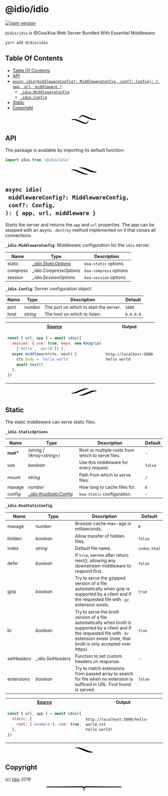 # @idio/idio

[![npm version](https://badge.fury.io/js/%40idio%2Fidio.svg)](https://npmjs.org/package/@idio/idio)

`@idio/idio` is @Goa/Koa Web Server Bundled With Essential Middleware.

```sh
yarn add @idio/idio
```

## Table Of Contents

- [Table Of Contents](#table-of-contents)
- [API](#api)
- [`async idio(middlewareConfig?: MiddlewareConfig, conf?: Config): { app, url, middleware }`](#async-idiomiddlewareconfig-middlewareconfigconf-config--app-url-middleware-)
  * [`_idio.MiddlewareConfig`](#type-_idiomiddlewareconfig)
  * [`_idio.Config`](#type-_idioconfig)
- [Static](#static)
- [Copyright](#copyright)

<p align="center"><a href="#table-of-contents"><img src="/.documentary/section-breaks/0.svg?sanitize=true"></a></p>

## API

The package is available by importing its default function:

```js
import idio from '@idio/idio'
```

<p align="center"><a href="#table-of-contents"><img src="/.documentary/section-breaks/1.svg?sanitize=true"></a></p>

## `async idio(`<br/>&nbsp;&nbsp;`middlewareConfig?: MiddlewareConfig,`<br/>&nbsp;&nbsp;`conf?: Config,`<br/>`): { app, url, middleware }`

Starts the server and returns the `app` and `url` properties. The app can be stopped with an async `.destroy` method implemented on it that closes all connections.

__<a name="type-_idiomiddlewareconfig">`_idio.MiddlewareConfig`</a>__: Middleware configuration for the `idio` server.

|   Name   |                           Type                           |       Description       |
| -------- | -------------------------------------------------------- | ----------------------- |
| static   | <em>[_idio.StaticOptions](#type-_idiostaticoptions)</em> | `koa-static` options.   |
| compress | <em>_idio.CompressOptions</em>                           | `koa-compress` options. |
| session  | <em>_idio.SessionOptions</em>                            | `koa-session` options.  |

__<a name="type-_idioconfig">`_idio.Config`</a>__: Server configuration object.

| Name |      Type       |              Description               |  Default  |
| ---- | --------------- | -------------------------------------- | --------- |
| port | <em>number</em> | The port on which to start the server. | `5000`    |
| host | <em>string</em> | The host on which to listen.           | `0.0.0.0` |

<table>
<tr><th><a href="example/index.js">Source</a></th><th>Output</th>
</tr><tr>
<td>

```js
const { url, app } = await idio({
  session: { use: true, keys: new Keygrip(
    ['hello', 'world']) },
  async middleware(ctx, next) {
    ctx.body = 'hello world'
    await next()
  },
})
```
</td>
<td>

```
http://localhost:5000
hello world
```
</td></tr>
</table>

<p align="center"><a href="#table-of-contents"><img src="/.documentary/section-breaks/2.svg?sanitize=true"></a></p>

## Static

The static middleware can serve static files.

__<a name="type-_idiostaticoptions">`_idio.StaticOptions`</a>__

|   Name    |                             Type                             |                    Description                    | Default |
| --------- | ------------------------------------------------------------ | ------------------------------------------------- | ------- |
| __root*__ | <em>(string \| !Array&lt;string&gt;)</em>                    | Root or multiple roots from which to serve files. | -       |
| use       | <em>boolean</em>                                             | Use this middleware for every request.            | `false` |
| mount     | <em>string</em>                                              | Path from which to serve files.                   | `/`     |
| maxage    | <em>number</em>                                              | How long to cache files for.                      | `0`     |
| config    | <em>[_idio.KoaStaticConfig](#type-_idiokoastaticconfig)</em> | `koa-static` configuration.                       | -       |

__<a name="type-_idiokoastaticconfig">`_idio.KoaStaticConfig`</a>__

|    Name    |           Type            |                                                                                             Description                                                                                             |   Default    |
| ---------- | ------------------------- | --------------------------------------------------------------------------------------------------------------------------------------------------------------------------------------------------- | ------------ |
| maxage     | <em>number</em>           | Browser cache max-age in milliseconds.                                                                                                                                                              | `0`          |
| hidden     | <em>boolean</em>          | Allow transfer of hidden files.                                                                                                                                                                     | `false`      |
| index      | <em>string</em>           | Default file name.                                                                                                                                                                                  | `index.html` |
| defer      | <em>boolean</em>          | If `true`, serves after return next(), allowing any downstream middleware to respond first.                                                                                                         | `false`      |
| gzip       | <em>boolean</em>          | Try to serve the gzipped version of a file automatically when gzip is supported by a client and if the requested file with `.gz` extension exists.                                                  | `true`       |
| br         | <em>boolean</em>          | Try to serve the brotli version of a file automatically when brotli is supported by a client and if the requested file with `.br` extension exists (note, that brotli is only accepted over https). | `true`       |
| setHeaders | <em>_idio.SetHeaders</em> | Function to set custom headers on response.                                                                                                                                                         | -            |
| extensions | <em>boolean</em>          | Try to match extensions from passed array to search for file when no extension is sufficed in URL. First found is served.                                                                           | `false`      |

<table>
<tr><th><a href="example/index.js">Source</a></th><th>Output</th>
</tr><tr>
<td>

```js
const { url, app } = await idio({
  static: {
    root: ['example'], use: true,
  },
})
```
</td>
<td>

```
http://localhost:5000/hello-world.txt
hello world!
```
</td></tr>
</table>

<p align="center"><a href="#table-of-contents"><img src="/.documentary/section-breaks/3.svg?sanitize=true"></a></p>

## Copyright

(c) [Idio][1] 2019

[1]: https://idio.cc

<p align="center"><a href="#table-of-contents"><img src="/.documentary/section-breaks/-1.svg?sanitize=true"></a></p>